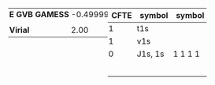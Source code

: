 <div class="grid-wrapper" id="integrals-table-1">

<div id="table1">

|                  |             |
| ---------------- | ----------- |
| **E GVB GAMESS** | -0.49999928 |
|                  |             |
| **Virial**       | 2.00        |

</div>

<div id="table2">

| CFTE | symbol  | symbol  | value              | result        |
| ---- | ------- | ------- | ------------------ | ------------- |
| 1    | t1s     |         | 0.4999979          | 0.4999979000  |
| 1    | v1s     |         | -0.9999972         | -0.9999972000 |
| 0    | J1s, 1s | 1 1 1 1 | 0.6249991203470000 | 0.0000000000  |
|      |         |         |                    |               |
|      |         |         | **E GVB sum**      | -0.4999993000 |

</div>

</div>

<style>
  .grid-wrapper {
    display: grid;
    grid-row: auto auto;
    grid-template-columns: 40% 40%;
  }
  td {
    white-space: nowrap;
    padding-left: 2px;
    padding-right: 2px;
  }
</style>
